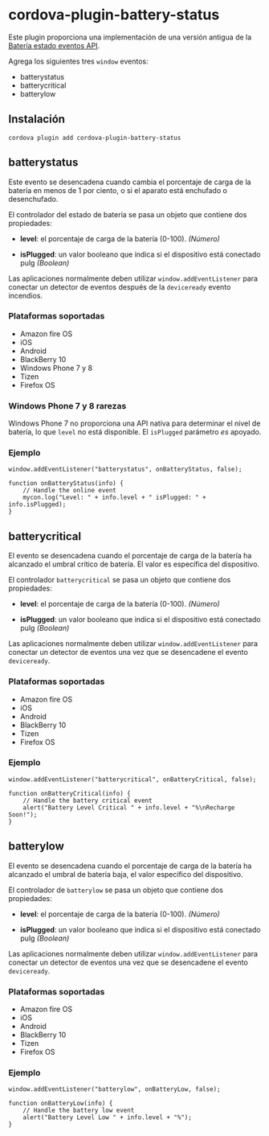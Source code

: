 <!---
    Licensed to the Apache Software Foundation (ASF) under one
    or more contributor license agreements.  See the NOTICE file
    distributed with this work for additional information
    regarding copyright ownership.  The ASF licenses this file
    to you under the Apache License, Version 2.0 (the
    "License"); you may not use this file except in compliance
    with the License.  You may obtain a copy of the License at

      http://www.apache.org/licenses/LICENSE-2.0

    Unless required by applicable law or agreed to in writing,
    software distributed under the License is distributed on an
    "AS IS" BASIS, WITHOUT WARRANTIES OR CONDITIONS OF ANY
    KIND, either express or implied.  See the License for the
    specific language governing permissions and limitations
    under the License.
-->

# cordova-plugin-battery-status

Este plugin proporciona una implementación de una versión antigua de la [Batería estado eventos API][1].

 [1]: http://www.w3.org/TR/2011/WD-battery-status-20110915/

Agrega los siguientes tres `window` eventos:

*   batterystatus
*   batterycritical
*   batterylow

## Instalación

    cordova plugin add cordova-plugin-battery-status
    

## batterystatus

Este evento se desencadena cuando cambia el porcentaje de carga de la batería en menos de 1 por ciento, o si el aparato está enchufado o desenchufado.

El controlador del estado de batería se pasa un objeto que contiene dos propiedades:

*   **level**: el porcentaje de carga de la batería (0-100). *(Número)*

*   **isPlugged**: un valor booleano que indica si el dispositivo está conectado pulg *(Boolean)*

Las aplicaciones normalmente deben utilizar `window.addEventListener` para conectar un detector de eventos después de la `deviceready` evento incendios.

### Plataformas soportadas

*   Amazon fire OS
*   iOS
*   Android
*   BlackBerry 10
*   Windows Phone 7 y 8
*   Tizen
*   Firefox OS

### Windows Phone 7 y 8 rarezas

Windows Phone 7 no proporciona una API nativa para determinar el nivel de batería, lo que `level` no está disponible. El `isPlugged` parámetro *es* apoyado.

### Ejemplo

    window.addEventListener("batterystatus", onBatteryStatus, false);
    
    function onBatteryStatus(info) {
        // Handle the online event
        mycon.log("Level: " + info.level + " isPlugged: " + info.isPlugged);
    }
    

## batterycritical

El evento se desencadena cuando el porcentaje de carga de la batería ha alcanzado el umbral crítico de batería. El valor es específica del dispositivo.

El controlador `batterycritical` se pasa un objeto que contiene dos propiedades:

*   **level**: el porcentaje de carga de la batería (0-100). *(Número)*

*   **isPlugged**: un valor booleano que indica si el dispositivo está conectado pulg *(Boolean)*

Las aplicaciones normalmente deben utilizar `window.addEventListener` para conectar un detector de eventos una vez que se desencadene el evento `deviceready`.

### Plataformas soportadas

*   Amazon fire OS
*   iOS
*   Android
*   BlackBerry 10
*   Tizen
*   Firefox OS

### Ejemplo

    window.addEventListener("batterycritical", onBatteryCritical, false);
    
    function onBatteryCritical(info) {
        // Handle the battery critical event
        alert("Battery Level Critical " + info.level + "%\nRecharge Soon!");
    }
    

## batterylow

El evento se desencadena cuando el porcentaje de carga de la batería ha alcanzado el umbral de batería baja, el valor específico del dispositivo.

El controlador de `batterylow` se pasa un objeto que contiene dos propiedades:

*   **level**: el porcentaje de carga de la batería (0-100). *(Número)*

*   **isPlugged**: un valor booleano que indica si el dispositivo está conectado pulg *(Boolean)*

Las aplicaciones normalmente deben utilizar `window.addEventListener` para conectar un detector de eventos una vez que se desencadene el evento `deviceready`.

### Plataformas soportadas

*   Amazon fire OS
*   iOS
*   Android
*   BlackBerry 10
*   Tizen
*   Firefox OS

### Ejemplo

    window.addEventListener("batterylow", onBatteryLow, false);
    
    function onBatteryLow(info) {
        // Handle the battery low event
        alert("Battery Level Low " + info.level + "%");
    }
